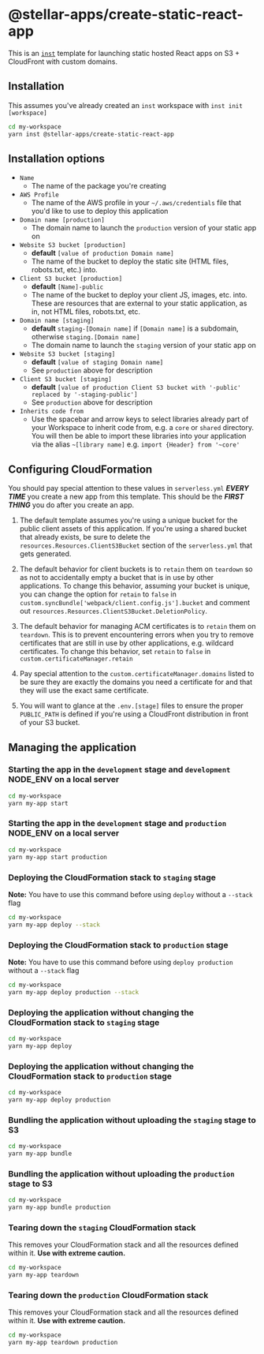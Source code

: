 # @stellar-apps/create-static-react-app
This is an [`inst`](https://github.com/jaredLunde/inst-pkg) template for launching
static hosted React apps on S3 + CloudFront with custom domains.

## Installation
This assumes you've already created an `inst` workspace with `inst init [workspace]`
```bash
cd my-workspace
yarn inst @stellar-apps/create-static-react-app
```

## Installation options
- `Name`
    - The name of the package you're creating
- `AWS Profile`
    - The name of the AWS profile in your `~/.aws/credentials` file that you'd like to use
      to deploy this application
- `Domain name [production]`
    - The domain name to launch the `production` version of your static app on
- `Website S3 bucket [production]`
    - **default** `[value of production Domain name]`
    - The name of the bucket to deploy the static site (HTML files, robots.txt, etc.) into.
- `Client S3 bucket [production]`
    - **default** `[Name]-public`
    - The name of the bucket to deploy your client JS, images, etc. into. These are resources
      that are external to your static application, as in, not HTML files, robots.txt, etc.
- `Domain name [staging]`
    - **default** `staging-[Domain name]` if `[Domain name]` is a subdomain, otherwise 
      `staging.[Domain name]`
    - The domain name to launch the `staging` version of your static app on
- `Website S3 bucket [staging]`
    - **default** `[value of staging Domain name]`
    - See `production` above for description
- `Client S3 bucket [staging]`
    - **default** `[value of production Client S3 bucket with '-public' replaced by '-staging-public']`
    - See `production` above for description
- `Inherits code from`
    - Use the spacebar and arrow keys to select libraries already part of your Workspace to inherit code from, 
      e.g. a `core` or `shared` directory. You will then be able to import these libraries into your application
      via the alias `~[library name]` e.g. `import {Header} from '~core'`   

## Configuring CloudFormation
You should pay special attention to these values in `serverless.yml` ***EVERY TIME*** you create a new app 
from this template. This should be the ***FIRST THING*** you do after you create an app.

1. The default template assumes you're using a unique bucket for the public client assets of 
this application. If you're using a shared bucket that already exists, be sure to delete
the `resources.Resources.ClientS3Bucket` section of the `serverless.yml` that gets generated.

2. The default behavior for client buckets is to `retain` them on `teardown` so as not to 
accidentally empty a bucket that is in use by other applications. To change this behavior,
assuming your bucket is unique, you can change the option for `retain` to `false` in 
`custom.syncBundle['webpack/client.config.js'].bucket` and comment out 
`resources.Resources.ClientS3Bucket.DeletionPolicy`.

3. The default behavior for managing ACM certificates is to `retain` them on `teardown`. This is
to prevent encountering errors when you try to remove certificates that are still in use by
other applications, e.g. wildcard certificates. To change this behavior, set `retain` to `false`
in `custom.certificateManager.retain`

4. Pay special attention to the `custom.certificateManager.domains` listed to be sure they are
exactly the domains you need a certificate for and that they will use the exact same certificate.

5. You will want to glance at the `.env.[stage]` files to ensure the proper `PUBLIC_PATH` is defined
if you're using a CloudFront distribution in front of your S3 bucket.

## Managing the application
### Starting the app in the `development` stage and `development` NODE_ENV on a local server
```bash
cd my-workspace
yarn my-app start
```

### Starting the app in the `development` stage and `production` NODE_ENV on a local server
```bash
cd my-workspace
yarn my-app start production
```

### Deploying the CloudFormation stack to `staging` stage
**Note:** You have to use this command before using `deploy` without a `--stack` flag
```bash
cd my-workspace
yarn my-app deploy --stack
```

### Deploying the CloudFormation stack to `production` stage
**Note:** You have to use this command before using `deploy production` without a `--stack` flag
```bash
cd my-workspace
yarn my-app deploy production --stack
```

### Deploying the application without changing the CloudFormation stack to `staging` stage
```bash
cd my-workspace
yarn my-app deploy
```

### Deploying the application without changing the CloudFormation stack to `production` stage
```bash
cd my-workspace
yarn my-app deploy production
```

### Bundling the application without uploading the `staging` stage to S3
```bash
cd my-workspace
yarn my-app bundle
```

### Bundling the application without uploading the `production` stage to S3
```bash
cd my-workspace
yarn my-app bundle production
```

### Tearing down the `staging` CloudFormation stack
This removes your CloudFormation stack and all the resources defined within it. 
**Use with extreme caution.**
```bash
cd my-workspace
yarn my-app teardown
```

### Tearing down the `production` CloudFormation stack
This removes your CloudFormation stack and all the resources defined within it. 
**Use with extreme caution.**
```bash
cd my-workspace
yarn my-app teardown production
```